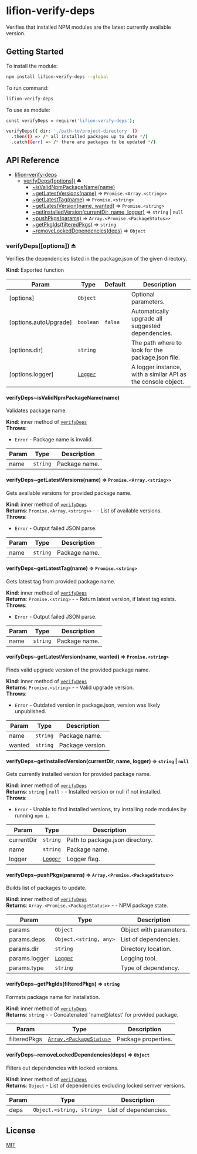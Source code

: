 # lifion-verify-deps

Verifies that installed NPM modules are the latest currently available version.

## Getting Started

To install the module:

```sh
npm install lifion-verify-deps --global
```

To run command:

```sh
lifion-verify-deps
```

To use as module:

```sh
const verifyDeps = require('lifion-verify-deps');

verifyDeps({ dir: './path-to/project-directory' })
  .then(() => /* all installed packages up to date */)
  .catch((err) => /* there are packages to be updated */)
```

## API Reference


* [lifion-verify-deps](#module_lifion-verify-deps)
    * [verifyDeps([options])](#exp_module_lifion-verify-deps--verifyDeps) ⏏
        * [~isValidNpmPackageName(name)](#module_lifion-verify-deps--verifyDeps..isValidNpmPackageName)
        * [~getLatestVersions(name)](#module_lifion-verify-deps--verifyDeps..getLatestVersions) ⇒ <code>Promise.&lt;Array.&lt;string&gt;&gt;</code>
        * [~getLatestTag(name)](#module_lifion-verify-deps--verifyDeps..getLatestTag) ⇒ <code>Promise.&lt;string&gt;</code>
        * [~getLatestVersion(name, wanted)](#module_lifion-verify-deps--verifyDeps..getLatestVersion) ⇒ <code>Promise.&lt;string&gt;</code>
        * [~getInstalledVersion(currentDir, name, logger)](#module_lifion-verify-deps--verifyDeps..getInstalledVersion) ⇒ <code>string</code> \| <code>null</code>
        * [~pushPkgs(params)](#module_lifion-verify-deps--verifyDeps..pushPkgs) ⇒ <code>Array.&lt;Promise.&lt;PackageStatus&gt;&gt;</code>
        * [~getPkgIds(filteredPkgs)](#module_lifion-verify-deps--verifyDeps..getPkgIds) ⇒ <code>string</code>
        * [~removeLockedDependencies(deps)](#module_lifion-verify-deps--verifyDeps..removeLockedDependencies) ⇒ <code>Object</code>

<a name="exp_module_lifion-verify-deps--verifyDeps"></a>

### verifyDeps([options]) ⏏
Verifies the dependencies listed in the package.json of the given directory.

**Kind**: Exported function  

| Param | Type | Default | Description |
| --- | --- | --- | --- |
| [options] | <code>Object</code> |  | Optional parameters. |
| [options.autoUpgrade] | <code>boolean</code> | <code>false</code> | Automatically upgrade all suggested dependencies. |
| [options.dir] | <code>string</code> |  | The path where to look for the package.json file. |
| [options.logger] | [<code>Logger</code>](#Logger) |  | A logger instance, with a similar API as the console object. |

<a name="module_lifion-verify-deps--verifyDeps..isValidNpmPackageName"></a>

#### verifyDeps~isValidNpmPackageName(name)
Validates package name.

**Kind**: inner method of [<code>verifyDeps</code>](#exp_module_lifion-verify-deps--verifyDeps)  
**Throws**:

- <code>Error</code> - Package name is invalid.


| Param | Type | Description |
| --- | --- | --- |
| name | <code>string</code> | Package name. |

<a name="module_lifion-verify-deps--verifyDeps..getLatestVersions"></a>

#### verifyDeps~getLatestVersions(name) ⇒ <code>Promise.&lt;Array.&lt;string&gt;&gt;</code>
Gets available versions for provided package name.

**Kind**: inner method of [<code>verifyDeps</code>](#exp_module_lifion-verify-deps--verifyDeps)  
**Returns**: <code>Promise.&lt;Array.&lt;string&gt;&gt;</code> - - List of available versions.  
**Throws**:

- <code>Error</code> - Output failed JSON parse.


| Param | Type | Description |
| --- | --- | --- |
| name | <code>string</code> | Package name. |

<a name="module_lifion-verify-deps--verifyDeps..getLatestTag"></a>

#### verifyDeps~getLatestTag(name) ⇒ <code>Promise.&lt;string&gt;</code>
Gets latest tag from provided package name.

**Kind**: inner method of [<code>verifyDeps</code>](#exp_module_lifion-verify-deps--verifyDeps)  
**Returns**: <code>Promise.&lt;string&gt;</code> - - Return latest version, if latest tag exists.  
**Throws**:

- <code>Error</code> - Output failed JSON parse.


| Param | Type | Description |
| --- | --- | --- |
| name | <code>string</code> | Package name. |

<a name="module_lifion-verify-deps--verifyDeps..getLatestVersion"></a>

#### verifyDeps~getLatestVersion(name, wanted) ⇒ <code>Promise.&lt;string&gt;</code>
Finds valid upgrade version of the provided package name.

**Kind**: inner method of [<code>verifyDeps</code>](#exp_module_lifion-verify-deps--verifyDeps)  
**Returns**: <code>Promise.&lt;string&gt;</code> - - Valid upgrade version.  
**Throws**:

- <code>Error</code> - Outdated version in package.json, version was likely unpublished.


| Param | Type | Description |
| --- | --- | --- |
| name | <code>string</code> | Package name. |
| wanted | <code>string</code> | Package version. |

<a name="module_lifion-verify-deps--verifyDeps..getInstalledVersion"></a>

#### verifyDeps~getInstalledVersion(currentDir, name, logger) ⇒ <code>string</code> \| <code>null</code>
Gets currently installed version for provided package name.

**Kind**: inner method of [<code>verifyDeps</code>](#exp_module_lifion-verify-deps--verifyDeps)  
**Returns**: <code>string</code> \| <code>null</code> - - Installed version or null if not installed.  
**Throws**:

- <code>Error</code> - Unable to find installed versions, try installing node modules by running `npm i`.


| Param | Type | Description |
| --- | --- | --- |
| currentDir | <code>string</code> | Path to package.json directory. |
| name | <code>string</code> | Package name. |
| logger | [<code>Logger</code>](#Logger) | Logger flag. |

<a name="module_lifion-verify-deps--verifyDeps..pushPkgs"></a>

#### verifyDeps~pushPkgs(params) ⇒ <code>Array.&lt;Promise.&lt;PackageStatus&gt;&gt;</code>
Builds list of packages to update.

**Kind**: inner method of [<code>verifyDeps</code>](#exp_module_lifion-verify-deps--verifyDeps)  
**Returns**: <code>Array.&lt;Promise.&lt;PackageStatus&gt;&gt;</code> - - NPM package state.  

| Param | Type | Description |
| --- | --- | --- |
| params | <code>Object</code> | Object with parameters. |
| params.deps | <code>Object.&lt;string, any&gt;</code> | List of dependencies. |
| params.dir | <code>string</code> | Directory location. |
| params.logger | [<code>Logger</code>](#Logger) | Logging tool. |
| params.type | <code>string</code> | Type of dependency. |

<a name="module_lifion-verify-deps--verifyDeps..getPkgIds"></a>

#### verifyDeps~getPkgIds(filteredPkgs) ⇒ <code>string</code>
Formats package name for installation.

**Kind**: inner method of [<code>verifyDeps</code>](#exp_module_lifion-verify-deps--verifyDeps)  
**Returns**: <code>string</code> - - Concatenated 'name@latest' for provided package.  

| Param | Type | Description |
| --- | --- | --- |
| filteredPkgs | [<code>Array.&lt;PackageStatus&gt;</code>](#PackageStatus) | Package properties. |

<a name="module_lifion-verify-deps--verifyDeps..removeLockedDependencies"></a>

#### verifyDeps~removeLockedDependencies(deps) ⇒ <code>Object</code>
Filters out dependencies with locked versions.

**Kind**: inner method of [<code>verifyDeps</code>](#exp_module_lifion-verify-deps--verifyDeps)  
**Returns**: <code>Object</code> - List of dependencies excluding locked semver versions.  

| Param | Type | Description |
| --- | --- | --- |
| deps | <code>Object.&lt;string, string&gt;</code> | List of dependencies. |


## License

[MIT](./LICENSE)
